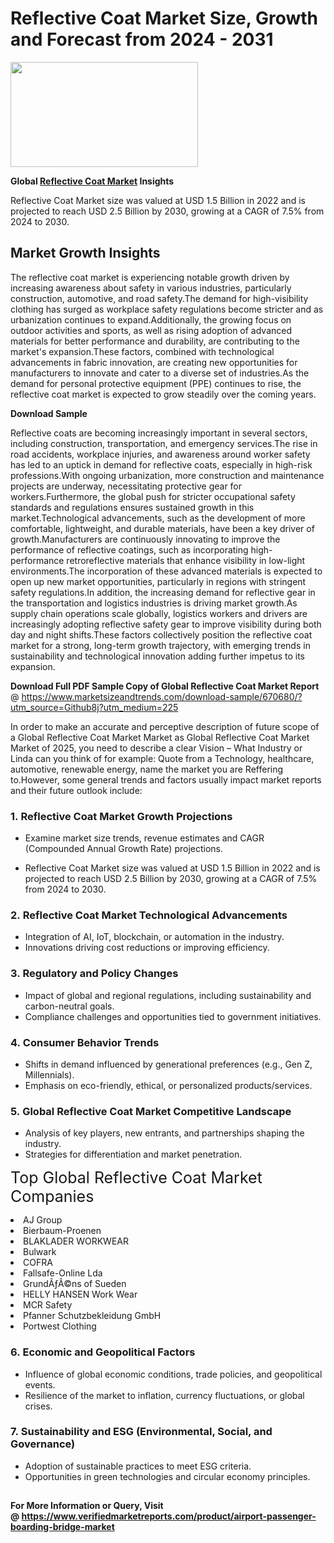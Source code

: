 <H1>Reflective Coat Market Size, Growth and Forecast from 2024 - 2031</H1><img class="aligncenter size-medium wp-image-584254" src="https://thirdeyenews.in/wp-content/uploads/2024/09/Global-Market-Research-300x168.jpeg" alt="" width="300" height="168" /><p><strong>Global&nbsp;<a href="https://www.marketsizeandtrends.com/download-sample/670680/?utm_source=Github8j?utm_medium=225">Reflective Coat Market</a> Insights</strong></p><p>Reflective Coat Market size was valued at USD 1.5 Billion in 2022 and is projected to reach USD 2.5 Billion by 2030, growing at a CAGR of 7.5% from 2024 to 2030.</p><p><h2>Market Growth Insights</h2> <p>The reflective coat market is experiencing notable growth driven by increasing awareness about safety in various industries, particularly construction, automotive, and road safety.The demand for high-visibility clothing has surged as workplace safety regulations become stricter and as urbanization continues to expand.Additionally, the growing focus on outdoor activities and sports, as well as rising adoption of advanced materials for better performance and durability, are contributing to the market's expansion.These factors, combined with technological advancements in fabric innovation, are creating new opportunities for manufacturers to innovate and cater to a diverse set of industries.As the demand for personal protective equipment (PPE) continues to rise, the reflective coat market is expected to grow steadily over the coming years.</p> <p><strong>Download Sample</strong></p> <p>Reflective coats are becoming increasingly important in several sectors, including construction, transportation, and emergency services.The rise in road accidents, workplace injuries, and awareness around worker safety has led to an uptick in demand for reflective coats, especially in high-risk professions.With ongoing urbanization, more construction and maintenance projects are underway, necessitating protective gear for workers.Furthermore, the global push for stricter occupational safety standards and regulations ensures sustained growth in this market.Technological advancements, such as the development of more comfortable, lightweight, and durable materials, have been a key driver of growth.Manufacturers are continuously innovating to improve the performance of reflective coatings, such as incorporating high-performance retroreflective materials that enhance visibility in low-light environments.The incorporation of these advanced materials is expected to open up new market opportunities, particularly in regions with stringent safety regulations.In addition, the increasing demand for reflective gear in the transportation and logistics industries is driving market growth.As supply chain operations scale globally, logistics workers and drivers are increasingly adopting reflective safety gear to improve visibility during both day and night shifts.These factors collectively position the reflective coat market for a strong, long-term growth trajectory, with emerging trends in sustainability and technological innovation adding further impetus to its expansion.</p> <p><span class=""><strong>Download Full PDF Sample Copy of Global Reflective Coat Market Report</strong> @ <a href="https://www.marketsizeandtrends.com/download-sample/670680/?utm_source=Github8j?utm_medium=225" target="_blank">https://www.marketsizeandtrends.com/download-sample/670680/?utm_source=Github8j?utm_medium=225</a></span></p><p>In order to make an accurate and perceptive description of future scope of a Global&nbsp;Reflective Coat Market Market as Global&nbsp;Reflective Coat Market Market of 2025, you need to describe a clear Vision &ndash; What Industry or Linda can you think of for example: Quote from a Technology, healthcare, automotive, renewable energy, name the market you are Reffering to.However, some general trends and factors usually impact market reports and their future outlook include:</p><h3>1.&nbsp;<strong>Reflective Coat Market Growth Projections</strong></h3><ul><li>Examine market size trends, revenue estimates and CAGR (Compounded Annual Growth Rate) projections.</li><li><p>Reflective Coat Market size was valued at USD 1.5 Billion in 2022 and is projected to reach USD 2.5 Billion by 2030, growing at a CAGR of 7.5% from 2024 to 2030.</p></li></ul><h3>2.&nbsp;<strong>Reflective Coat Market Technological Advancements</strong></h3><ul><li>Integration of AI, IoT, blockchain, or automation in the industry.</li><li>Innovations driving cost reductions or improving efficiency.</li></ul><h3>3.&nbsp;<strong>Regulatory and Policy Changes</strong></h3><ul><li>Impact of global and regional regulations, including sustainability and carbon-neutral goals.</li><li>Compliance challenges and opportunities tied to government initiatives.</li></ul><h3>4.&nbsp;<strong>Consumer Behavior Trends</strong></h3><ul><li>Shifts in demand influenced by generational preferences (e.g., Gen Z, Millennials).</li><li>Emphasis on eco-friendly, ethical, or personalized products/services.</li></ul><h3>5.&nbsp;<strong>Global Reflective Coat Market Competitive Landscape</strong></h3><ul><li>Analysis of key players, new entrants, and partnerships shaping the industry.</li><li>Strategies for differentiation and market penetration.</li></ul><p data-pm-slice="1 1 []"><span style="color: inherit; font-family: inherit; font-size: 25px;">Top Global Reflective Coat Market Companies</span></p><div class="" data-test-id=""><p><li>AJ Group</li><li> Bierbaum-Proenen</li><li> BLAKLADER WORKWEAR</li><li> Bulwark</li><li> COFRA</li><li> Fallsafe-Online Lda</li><li> GrundÃƒÂ©ns of Sueden</li><li> HELLY HANSEN Work Wear</li><li> MCR Safety</li><li> Pfanner Schutzbekleidung GmbH</li><li> Portwest Clothing</li></p></div><h3>6.&nbsp;<strong>Economic and Geopolitical Factors</strong></h3><ul><li>Influence of global economic conditions, trade policies, and geopolitical events.</li><li>Resilience of the market to inflation, currency fluctuations, or global crises.</li></ul><h3>7.&nbsp;<strong>Sustainability and ESG (Environmental, Social, and Governance)</strong></h3><ul><li>Adoption of sustainable practices to meet ESG criteria.</li><li>Opportunities in green technologies and circular economy principles.</li></ul><h2><strong style="font-size: 14px;">For More Information or Query, Visit @&nbsp;</strong><a style="background-color: #ffffff; font-size: 14px;" href="https://www.marketsizeandtrends.com/report/reflective-coat-market/" target="_blank">https://www.verifiedmarketreports.com/product/airport-passenger-boarding-bridge-market</a></h2>